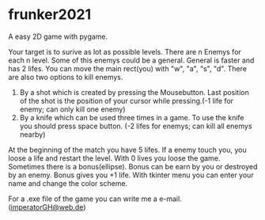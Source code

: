 # frunker2021
A easy 2D game with pygame.

Your target is to surive as lot as possible levels. 
There are n Enemys for each n level. Some of this enemys could be a general. General is faster and has 2 lifes. 
You can move the main rect(you) with "w", "a", "s", "d". There are also two options to kill enemys.
1) By a shot which is created by pressing the Mousebutton. Last position of the shot is the position of your cursor while pressing.(-1 life for enemy; can only kill one enemy)
2) By a knife which can be used three times in a game. To use the knife you should press space button. (-2 lifes for enemys; can kill all enemys nearby)

At the beginning of the match you have 5 lifes. If a enemy touch you, you loose a life and restart the level. With 0 lives you loose the game. Sometimes there is a bonus(ellipse).
Bonus can be earn by you or destroyed by an enemy. Bonus gives you +1 life. 
With tkinter menu you can enter your name and change the color scheme.

For a .exe file of the game you can write me a e-mail. (imperatorGH@web.de)
